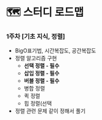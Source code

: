 # 🗺 스터디 로드맵

### 1주차 [기초 지식, 정렬]

- BigO표기법, 시간복잡도, 공간복잡도
- 정렬 알고리즘 구현
    - **선택 정렬 - 필수**
    - **삽입 정렬 - 필수**
    - **버블 정렬 - 필수**
    - 병합 정렬
    - 퀵 정렬
    - 힙 정렬(선택
- 정렬 관련 문제 같이 정해서 풀기
